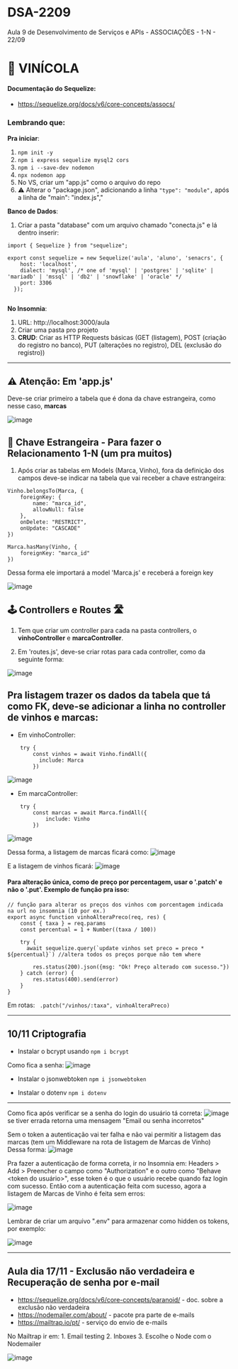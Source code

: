 # DSA-2209
Aula 9 de Desenvolvimento de Serviços e APIs - ASSOCIAÇÕES - 1-N - 22/09

# 🍷 VINÍCOLA

#### Documentação do Sequelize: 
+ https://sequelize.org/docs/v6/core-concepts/assocs/

### Lembrando que:

**Pra iniciar**:
1. `` npm init -y ``
2. `` npm i express sequelize mysql2 cors ``
3. `` npm i --save-dev nodemon ``
4. `` npx nodemon app ``
5. No VS, criar um "app.js" como o arquivo do repo
6. ⚠️ Alterar o "package.json", adicionando a linha `` "type": "module", `` após a linha de "main": "index.js","

**Banco de Dados**:
1. Criar a pasta "database" com um arquivo chamado "conecta.js" e lá dentro inserir:

```
import { Sequelize } from "sequelize";

export const sequelize = new Sequelize('aula', 'aluno', 'senacrs', {
    host: 'localhost',
    dialect: 'mysql', /* one of 'mysql' | 'postgres' | 'sqlite' | 'mariadb' | 'mssql' | 'db2' | 'snowflake' | 'oracle' */
    port: 3306 
  });
  
````

**No Insomnia**:
1. URL: http://localhost:3000/aula
2. Criar uma pasta pro projeto
3. **CRUD**: Criar as HTTP Requests básicas (GET (listagem), POST (criação do registro no banco), PUT (alterações no registro), DEL (exclusão do registro))

----

## ⚠️ Atenção: Em 'app.js'

Deve-se criar primeiro a tabela que é dona da chave estrangeira, como nesse caso, **marcas**

![image](https://github.com/CarolinaSFreitas/DSA-2209/assets/99994934/9260e37d-9ac4-4e0a-97f3-e9186c595143)

## 🔑 Chave Estrangeira - Para fazer o Relacionamento 1-N (um pra muitos)

1. Após criar as tabelas em Models (Marca, Vinho), fora da definição dos campos deve-se indicar na tabela que vai receber a chave estrangeira:

````
Vinho.belongsTo(Marca, {
    foreignKey: {
        name: "marca_id",
        allowNull: false
    },
    onDelete: "RESTRICT",
    onUpdate: "CASCADE"
})

Marca.hasMany(Vinho, {
    foreignKey: "marca_id"
})
````

Dessa forma ele importará a model 'Marca.js' e receberá a foreign key 

![image](https://github.com/CarolinaSFreitas/DSA-2209/assets/99994934/3f3d3c10-3e58-4c35-841f-08f65bd8cd71)

## 🕹️ Controllers e Routes 🛣️

1. Tem que criar um controller para cada na pasta controllers, o **vinhoController** e **marcaController**.

2. Em 'routes.js', deve-se criar rotas para cada controller, como da seguinte forma: 

![image](https://github.com/CarolinaSFreitas/DSA-2209/assets/99994934/5fe2d46b-f6eb-4755-8439-c715a17efaca)

## Pra listagem trazer os dados da tabela que tá como FK, deve-se adicionar a linha no controller de vinhos e marcas:

+ Em vinhoController:

````
    try {
        const vinhos = await Vinho.findAll({
          include: Marca
        })
````

![image](https://github.com/CarolinaSFreitas/DSA-2209/assets/99994934/f88cd9ab-3345-4997-9720-4af8a8510e85)

+ Em marcaController:

````
    try {
        const marcas = await Marca.findAll({
            include: Vinho
        })
````

![image](https://github.com/CarolinaSFreitas/DSA-2209/assets/99994934/7969d0c6-68a3-45e1-a038-fc4bbee479d9)

Dessa forma, a listagem de marcas ficará como: 
![image](https://github.com/CarolinaSFreitas/DSA-2209/assets/99994934/9450379c-57a0-450b-854e-61896f563393)

E a listagem de vinhos ficará:
![image](https://github.com/CarolinaSFreitas/DSA-2209/assets/99994934/613cc010-1abf-4653-8be2-baba16f607dd)

#### Para alteração única, como de preço por percentagem, usar o '.patch' e não o '.put'. Exemplo de função pra isso: 

````
// função para alterar os preços dos vinhos com porcentagem indicada na url no insomnia (10 por ex.)
export async function vinhoAlteraPreco(req, res) {
    const { taxa } = req.params
    const percentual = 1 + Number((taxa / 100))

    try {
      await sequelize.query(`update vinhos set preco = preco * ${percentual}`) //altera todos os preços porque não tem where

        res.status(200).json({msg: "Ok! Preço alterado com sucesso."})
    } catch (error) {
        res.status(400).send(error)
    }
}
````

Em rotas: ``  .patch("/vinhos/:taxa", vinhoAlteraPreco) `` 


----

## 10/11 Criptografia 

+ Instalar o bcrypt usando `` npm i bcrypt ``

Como fica a senha:
  ![image](https://github.com/CarolinaSFreitas/api-vinicola-dsa-2209/assets/99994934/f8285f0d-4cb3-4a4f-83b5-49fd9e75651b)

+ Instalar o jsonwebtoken ``npm i jsonwebtoken``

+ Instalar o dotenv `` npm i dotenv ``

----

Como fica após verificar se a senha do login do usuário tá correta: 
![image](https://github.com/CarolinaSFreitas/api-vinicola_dsa/assets/99994934/0e4a1044-486c-40fc-bef3-27f078fc96b5)
se tiver errada retorna uma mensagem "Email ou senha incorretos"

Sem o token a autenticação vai ter falha e não vai permitir a listagem das marcas (tem um Middleware na rota de listagem de Marcas de Vinho)
Dessa forma:
![image](https://github.com/CarolinaSFreitas/api-vinicola_dsa/assets/99994934/df81c2c0-88dc-466c-b03d-aaec5bfed2d1)

Pra fazer a autenticação de forma correta, ir no Insomnia em: Headers > Add > Preencher o campo como "Authorization" e o outro como "Behave <token do usuário>", esse token é o que o usuário recebe quando faz login com sucesso. Então com a autenticação feita com sucesso, agora a listagem de Marcas de Vinho é feita sem erros:

![image](https://github.com/CarolinaSFreitas/api-vinicola_dsa/assets/99994934/61355076-2ad9-4b66-aeba-3f7251b0c4f9)

Lembrar de criar um arquivo ".env" para armazenar como hidden os tokens, por exemplo:

![image](https://github.com/CarolinaSFreitas/api-vinicola_dsa/assets/99994934/b1ae37cc-ec58-4c7c-82ff-de64382e2a35)

----

## Aula dia 17/11 - Exclusão não verdadeira e Recuperação de senha por e-mail

+ https://sequelize.org/docs/v6/core-concepts/paranoid/ - doc. sobre a exclusão não verdadeira
+ https://nodemailer.com/about/ - pacote pra parte de e-mails
+ https://mailtrap.io/pt/ - serviço do envio de e-mails


No Mailtrap ir em:
    1. Email testing
    2. Inboxes
    3. Escolhe o Node com o Nodemailer
    
![image](https://github.com/CarolinaSFreitas/api-vinicola_dsa/assets/99994934/b40f0a6d-da98-41c4-ab5e-fa15fa2a068d)


